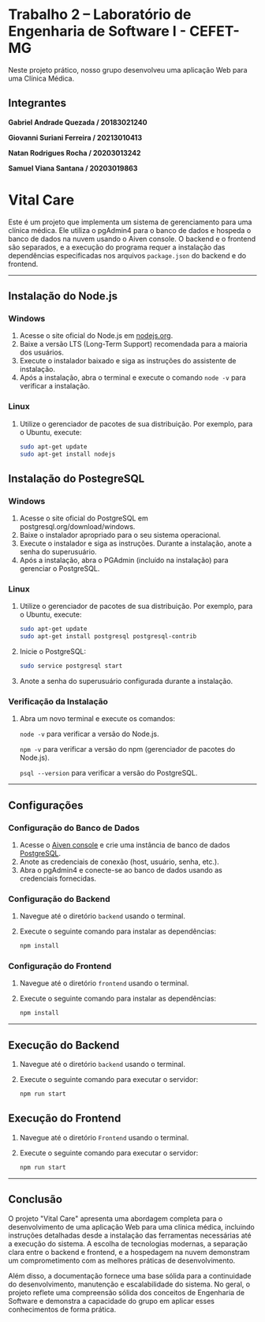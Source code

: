 # Trabalho 2 – Laboratório de Engenharia de Software I - CEFET-MG
Neste projeto prático, nosso grupo desenvolveu uma aplicação Web para uma Clínica Médica.

## Integrantes
**Gabriel Andrade Quezada / 20183021240** 

**Giovanni Suriani Ferreira / 20213010413**

**Natan Rodrigues Rocha / 20203013242**

**Samuel Viana Santana / 20203019863** 

# Vital Care

Este é um projeto que implementa um sistema de gerenciamento para uma clínica médica. Ele utiliza o pgAdmin4 para o banco de dados e hospeda o banco de dados na nuvem usando o Aiven console. O backend e o frontend são separados, e a execução do programa requer a instalação das dependências especificadas nos arquivos `package.json` do backend e do frontend.

---

## Instalação do Node.js

### Windows

1. Acesse o site oficial do Node.js em [nodejs.org](https://nodejs.org/).
2. Baixe a versão LTS (Long-Term Support) recomendada para a maioria dos usuários.
3. Execute o instalador baixado e siga as instruções do assistente de instalação.
4. Após a instalação, abra o terminal e execute o comando `node -v` para verificar a instalação.

### Linux

1. Utilize o gerenciador de pacotes de sua distribuição. Por exemplo, para o Ubuntu, execute:
   ```bash
   sudo apt-get update
   sudo apt-get install nodejs

## Instalação do PostegreSQL

### Windows

1. Acesse o site oficial do PostgreSQL em postgresql.org/download/windows.
2. Baixe o instalador apropriado para o seu sistema operacional.
3. Execute o instalador e siga as instruções. Durante a instalação, anote a senha do superusuário.
4. Após a instalação, abra o PGAdmin (incluído na instalação) para gerenciar o PostgreSQL.

### Linux

1. Utilize o gerenciador de pacotes de sua distribuição. Por exemplo, para o Ubuntu, execute:
   ```bash
   sudo apt-get update
   sudo apt-get install postgresql postgresql-contrib

2. Inicie o PostgreSQL:
   ```bash
   sudo service postgresql start

3. Anote a senha do superusuário configurada durante a instalação.

### Verificação da Instalação

1. Abra um novo terminal e execute os comandos:
   
   `node -v` para verificar a versão do Node.js.
   
   `npm -v` para verificar a versão do npm (gerenciador de pacotes do Node.js).
   
   `psql --version` para verificar a versão do PostgreSQL.
   
---

## Configurações

### Configuração do Banco de Dados

1. Acesse o [Aiven console](https://console.aiven.io/) e crie uma instância de banco de dados [PostgreSQL](https://www.postgresql.org/download/).
2. Anote as credenciais de conexão (host, usuário, senha, etc.).
3. Abra o pgAdmin4 e conecte-se ao banco de dados usando as credenciais fornecidas.

### Configuração do Backend

1. Navegue até o diretório `backend` usando o terminal.
2. Execute o seguinte comando para instalar as dependências:

   ```bash
   npm install

### Configuração do Frontend

1. Navegue até o diretório `frontend` usando o terminal.
2. Execute o seguinte comando para instalar as dependências:

   ```bash
   npm install
   
---

## Execução do Backend

1. Navegue até o diretório `backend` usando o terminal.
2. Execute o seguinte comando para executar o servidor:

   ```bash
   npm run start

## Execução do Frontend

1. Navegue até o diretório `Frontend` usando o terminal.
2. Execute o seguinte comando para executar o servidor:

   ```bash
   npm run start

---

## Conclusão 

O projeto "Vital Care" apresenta uma abordagem completa para o desenvolvimento de uma aplicação Web para uma clínica médica, incluindo instruções detalhadas desde a instalação das ferramentas necessárias até a execução do sistema. A escolha de tecnologias modernas, a separação clara entre o backend e frontend, e a hospedagem na nuvem demonstram um comprometimento com as melhores práticas de desenvolvimento.

Além disso, a documentação fornece uma base sólida para a continuidade do desenvolvimento, manutenção e escalabilidade do sistema. No geral, o projeto reflete uma compreensão sólida dos conceitos de Engenharia de Software e demonstra a capacidade do grupo em aplicar esses conhecimentos de forma prática.

